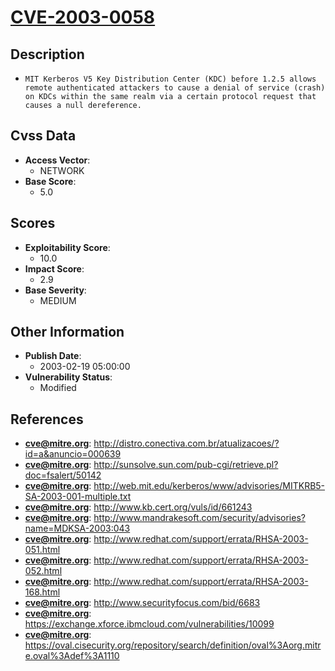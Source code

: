 
# [CVE-2003-0058](https://cve.mitre.org/cgi-bin/cvename.cgi?name=CVE-2003-0058)

## Description

- `MIT Kerberos V5 Key Distribution Center (KDC) before 1.2.5 allows remote authenticated attackers to cause a denial of service (crash) on KDCs within the same realm via a certain protocol request that causes a null dereference.`

## Cvss Data

- **Access Vector**:
  - NETWORK
- **Base Score**:
  - 5.0

## Scores

- **Exploitability Score**:
  - 10.0
- **Impact Score**:
  - 2.9
- **Base Severity**:
  - MEDIUM

## Other Information

- **Publish Date**:
  - 2003-02-19 05:00:00
- **Vulnerability Status**:
  - Modified

## References

- **cve@mitre.org**: http://distro.conectiva.com.br/atualizacoes/?id=a&anuncio=000639
- **cve@mitre.org**: http://sunsolve.sun.com/pub-cgi/retrieve.pl?doc=fsalert/50142
- **cve@mitre.org**: http://web.mit.edu/kerberos/www/advisories/MITKRB5-SA-2003-001-multiple.txt
- **cve@mitre.org**: http://www.kb.cert.org/vuls/id/661243
- **cve@mitre.org**: http://www.mandrakesoft.com/security/advisories?name=MDKSA-2003:043
- **cve@mitre.org**: http://www.redhat.com/support/errata/RHSA-2003-051.html
- **cve@mitre.org**: http://www.redhat.com/support/errata/RHSA-2003-052.html
- **cve@mitre.org**: http://www.redhat.com/support/errata/RHSA-2003-168.html
- **cve@mitre.org**: http://www.securityfocus.com/bid/6683
- **cve@mitre.org**: https://exchange.xforce.ibmcloud.com/vulnerabilities/10099
- **cve@mitre.org**: https://oval.cisecurity.org/repository/search/definition/oval%3Aorg.mitre.oval%3Adef%3A1110
